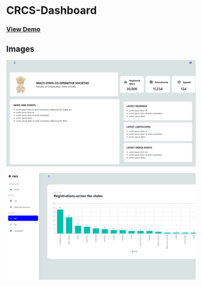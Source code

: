 # CRCS-Dashboard

### [View Demo](https://crcs-dashboard-hackathon.netlify.app)

## Images

![Demo Image 1](<Project_CRCS_Dashboard Image 2.png>)

![Demo Image 2](<Project_CRCS_Dashboard Image 1.png>)